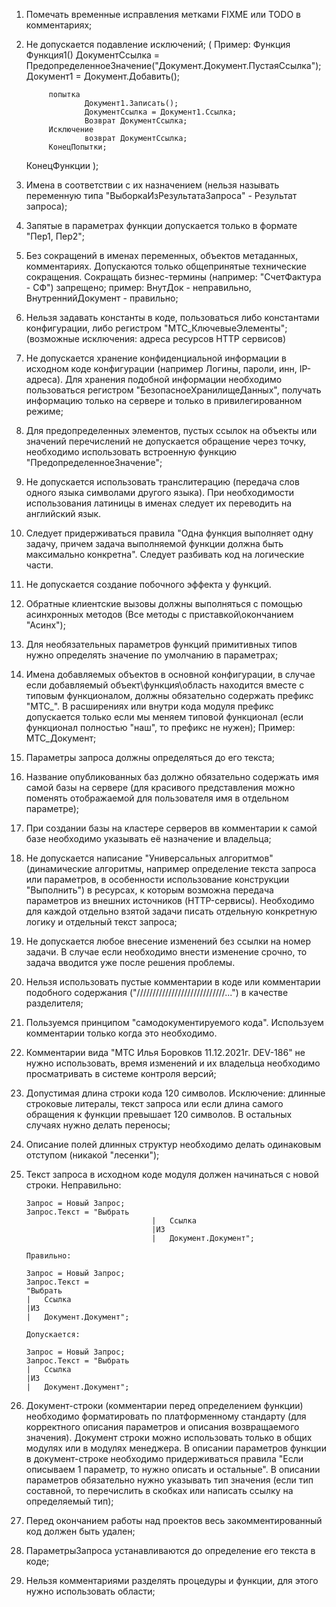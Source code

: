 
1) Помечать временные исправления метками FIXME или TODO в комментариях;
2) Не допускается подавление исключений; (
	Пример:
	Функция Функция1() 
			ДокументСсылка = ПредопределенноеЗначение("Документ.Документ.ПустаяСсылка"); 
			Документ1 = Документ.Добавить();
			
			попытка
					Документ1.Записать();
					ДокументСсылка = Документ1.Ссылка;
					Возврат ДокументСсылка;
			Исключение
					возврат ДокументСсылка;
			КонецПопытки;
	КонецФункции
);
3) Имена в соответствии с их назначением (нельзя называть переменную типа "ВыборкаИзРезультатаЗапроса" - Результат запроса);
4) Запятые в параметрах функции допускается только в формате "Пер1, Пер2";
5) Без сокращений в именах переменных, объектов метаданных, комментариях. Допускаются только общепринятые технические сокращения. Сокращать бизнес-термины (например: "СчетФактура - СФ") запрещено;
	пример: ВнутДок - неправильно, ВнутреннийДокумент - правильно;
6) Нельзя задавать константы в коде, пользоваться либо константами конфигурации, либо регистром "МТС_КлючевыеЭлементы"; (возможные исключения: адреса ресурсов HTTP сервисов)
7) Не допускается хранение конфиденциальной информации в исходном коде конфигурации (например Логины, пароли, инн, IP-адреса). Для хранения подобной информации необходимо пользоваться регистром "БезопасноеХранилищеДанных", получать информацию только на сервере и только в привилегированном режиме;
8) Для предопределенных элементов, пустых ссылок на объекты или значений перечислений не допускается обращение через точку, необходимо использовать встроенную функцию "ПредопределенноеЗначение";
9) Не допускается использовать транслитерацию (передача слов одного языка символами другого языка). При необходимости использования латиницы в именах следует их переводить на английский язык.
10) Следует придерживаться правила "Одна функция выполняет одну задачу, причем задача выполняемой функции должна быть максимально конкретна". Следует разбивать код на логические части. 
11) Не допускается создание побочного эффекта у функций.
12) Обратные клиентские вызовы должны выполняться с помощью асинхронных методов (Все методы с приставкой\окончанием "Асинх");
13) Для необязательных параметров функций примитивных типов нужно определять значение по умолчанию в параметрах;
14) Имена добавляемых объектов в основной конфигурации, в случае если добавляемый объект\функция\область находится вместе с типовым функционалом, должны обязательно содержать префикс "МТС_". В расширениях или внутри кода модуля префикс допускается только если мы меняем типовой функционал (если функционал полностью "наш", то префикс не нужен); Пример: МТС_Документ;
15) Параметры запроса должны определяться до его текста;
16) Название опубликованных баз должно обязательно содержать имя самой базы на сервере (для красивого представления можно поменять отображаемой для пользователя имя в отдельном параметре);
17) При создании базы на кластере серверов вв комментарии к самой базе необходимо указывать её назначение и владельца;
18) Не допускается написание "Универсальных алгоритмов" (динамические алгоритмы, например определение текста запроса или параметров,  в особенности использование конструкции "Выполнить") в ресурсах, к которым возможна передача параметров из внешних источников (HTTP-сервисы). Необходимо для каждой отдельно взятой задачи писать отдельную конкретную логику и отдельный текст запроса;
19) Не допускается любое внесение изменений без ссылки на номер задачи. В случае если необходимо внести изменение срочно, то задача вводится уже после решения проблемы.
20) Нельзя использовать пустые комментарии в коде или комментарии подобного содержания ("////////////////////////////...") в качестве разделителя;
21) Пользуемся принципом "самодокументируемого кода". Используем комментарии только когда это необходимо.
22) Комментарии вида "МТС Илья Боровков 11.12.2021г. DEV-186" не нужно использовать, время изменений и их владельца необходимо просматривать в системе контроля версий;
23) Допустимая длина строки кода 120 символов. Исключение: длинные строковые литералы, текст запроса или если длина самого обращения к функции превышает 120 символов. В остальных случаях нужно делать переносы;
24) Описание полей длинных структур необходимо делать одинаковым отступом (никакой "лесенки");
25) Текст запроса в исходном коде модуля должен начинаться с новой строки.
		Неправильно:
		
		Запрос = Новый Запрос; 
		Запрос.Текст = "Выбрать 
									|	Ссылка
									|ИЗ
									|	Документ.Документ";
		
		Правильно:
		
		Запрос = Новый Запрос; 
		Запрос.Текст = 
		"Выбрать 
		|	Ссылка
		|ИЗ
		|	Документ.Документ";
	
		Допускается:
		
		Запрос = Новый Запрос; 
		Запрос.Текст = "Выбрать 
		|	Ссылка
		|ИЗ
		|	Документ.Документ";

26) Документ-строки (комментарии перед определением функции) необходимо форматировать по платформенному стандарту (для корректного описания параметров и описания возвращаемого значения). Документ строки можно использовать только в общих модулях или в модулях менеджера. В описании параметров функции в документ-строке необходимо придерживаться правила "Если описываем 1 параметр, то нужно описать и остальные". В описании параметров обязательно нужно указывать тип значения (если тип составной, то перечислить в скобках или написать ссылку на определяемый тип);
27) Перед окончанием работы над проектов весь закомментированный код должен быть удален;
28) ПараметрыЗапроса устанавливаются до определение его текста в коде;
29) Нельзя комментариями разделять процедуры и функции, для этого нужно использовать области;
